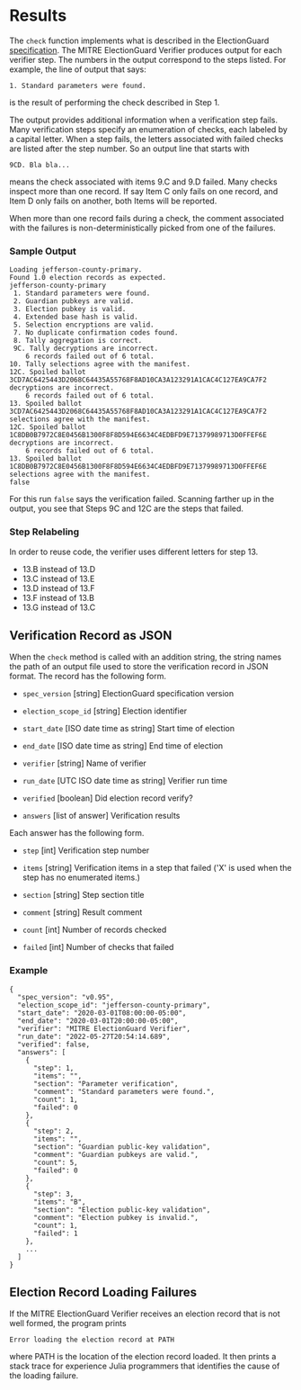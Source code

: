 # Results

The `check` function implements what is described in the ElectionGuard
[specification](https://www.electionguard.vote/elections/College_Park_Maryland_2023/).
The MITRE ElectionGuard Verifier produces output for each verifier
step. The numbers in the output correspond to the steps listed.  For
example, the line of output that says:

```
1. Standard parameters were found.
```

is the result of performing the check described in Step 1.

The output provides additional information when a verification step
fails.  Many verification steps specify an enumeration of checks, each
labeled by a capital letter.  When a step fails, the letters
associated with failed checks are listed after the step number.  So an
output line that starts with

```
9CD. Bla bla...
```

means the check associated with items 9.C and 9.D failed.  Many checks
inspect more than one record.  If say Item C only fails on one record,
and Item D only fails on another, both Items will be reported.

When more than one record fails during a check, the comment associated
with the failures is non-deterministically picked from one of the
failures.

### Sample Output

```
Loading jefferson-county-primary.
Found 1.0 election records as expected.
jefferson-county-primary
 1. Standard parameters were found.
 2. Guardian pubkeys are valid.
 3. Election pubkey is valid.
 4. Extended base hash is valid.
 5. Selection encryptions are valid.
 7. No duplicate confirmation codes found.
 8. Tally aggregation is correct.
 9C. Tally decryptions are incorrect.
    6 records failed out of 6 total.
10. Tally selections agree with the manifest.
12C. Spoiled ballot 3CD7AC6425443D2068C64435A55768F8AD10CA3A123291A1CAC4C127EA9CA7F2 decryptions are incorrect.
    6 records failed out of 6 total.
13. Spoiled ballot 3CD7AC6425443D2068C64435A55768F8AD10CA3A123291A1CAC4C127EA9CA7F2 selections agree with the manifest.
12C. Spoiled ballot 1C8DB0B7972C8E0456B1300F8F8D594E6634C4EDBFD9E71379989713D0FFEF6E decryptions are incorrect.
    6 records failed out of 6 total.
13. Spoiled ballot 1C8DB0B7972C8E0456B1300F8F8D594E6634C4EDBFD9E71379989713D0FFEF6E selections agree with the manifest.
false
```

For this run `false` says the verification failed.  Scanning farther
up in the output, you see that Steps 9C and 12C are the steps that
failed.

### Step Relabeling

In order to reuse code, the verifier uses different letters for step 13.

 * 13.B instead of 13.D
 * 13.C instead of 13.E
 * 13.D instead of 13.F
 * 13.F instead of 13.B
 * 13.G instead of 13.C

## Verification Record as JSON

When the `check` method is called with an addition string, the string
names the path of an output file used to store the verification record
in JSON format.  The record has the following form.

- `spec_version` [string] ElectionGuard specification version

- `election_scope_id` [string] Election identifier

- `start_date` [ISO date time as string] Start time of election

- `end_date` [ISO date time as string] End time of election

- `verifier` [string] Name of verifier

- `run_date` [UTC ISO date time as string] Verifier run time

- `verified` [boolean] Did election record verify?

- `answers` [list of answer] Verification results

Each answer has the following form.

- `step` [int] Verification step number

- `items` [string] Verification items in a step that failed ('X' is
  used when the step has no enumerated items.)

- `section` [string] Step section title

- `comment` [string] Result comment

- `count` [int] Number of records checked

- `failed` [int] Number of checks that failed

### Example

```
{
  "spec_version": "v0.95",
  "election_scope_id": "jefferson-county-primary",
  "start_date": "2020-03-01T08:00:00-05:00",
  "end_date": "2020-03-01T20:00:00-05:00",
  "verifier": "MITRE ElectionGuard Verifier",
  "run_date": "2022-05-27T20:54:14.689",
  "verified": false,
  "answers": [
    {
      "step": 1,
      "items": "",
      "section": "Parameter verification",
      "comment": "Standard parameters were found.",
      "count": 1,
      "failed": 0
    },
    {
      "step": 2,
      "items": "",
      "section": "Guardian public-key validation",
      "comment": "Guardian pubkeys are valid.",
      "count": 5,
      "failed": 0
    },
    {
      "step": 3,
      "items": "B",
      "section": "Election public-key validation",
      "comment": "Election pubkey is invalid.",
      "count": 1,
      "failed": 1
    },
    ...
  ]
}
```

## Election Record Loading Failures

If the MITRE ElectionGuard Verifier receives an election record that
is not well formed, the program prints

```
Error loading the election record at PATH
```

where PATH is the location of the election record loaded.  It then
prints a stack trace for experience Julia programmers that identifies
the cause of the loading failure.
